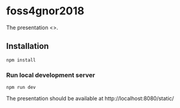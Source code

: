 # foss4gnor2018

The presentation <<Journalistikk og kartdata hos en almennkringkaster>>.

## Installation

```
npm install
```

### Run local development server

```
npm run dev
```
The presentation should be available at http://localhost:8080/static/
